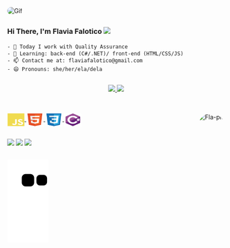 <img align="leaft" alt="Gif" height="300" width="1090" style="border-radius:50px;"  src="https://camo.githubusercontent.com/5dc6ee33381917e41fc9c4951799268998f11a9b864399bf79a0842e4f9b194d/68747470733a2f2f692e696d6775722e636f6d2f315a76566b44632e676966">

 ##
 
### Hi There, I'm Flavia Falotico <img src="https://media.giphy.com/media/0TtX2qqpxp3pIafzio/giphy.gif" width="60"> 

    - 🔭 Today I work with Quality Assurance
    - 🌱 Learning: back-end (C#/.NET)/ front-end (HTML/CSS/JS)
    - 📫 Contact me at: flaviafalotico@gmail.com
    - 😄 Pronouns: she/her/ela/dela
 
 ##
 
<div align="center">
  <a href="https://github.com/FlaviaFalotico">
  <img height="180em" src="https://github-readme-stats.vercel.app/api?username=flaviafalotico&show_icons=true&theme=dracula&include_all_commits=true&count_private=true"/>
  <img height="180em" src="https://github-readme-stats.vercel.app/api/top-langs/?username=flaviafalotico&layout=compact&langs_count=7&theme=dracula"/>
</div>
 
 ##
  
<div style="display: inline_block"><br>
  <img align="center" alt="Rafa-Js" height="30" width="40" src="https://raw.githubusercontent.com/devicons/devicon/master/icons/javascript/javascript-plain.svg">
  <img align="center" alt="Rafa-HTML" height="30" width="40" src="https://raw.githubusercontent.com/devicons/devicon/master/icons/html5/html5-original.svg">
  <img align="center" alt="Rafa-CSS" height="30" width="40" src="https://raw.githubusercontent.com/devicons/devicon/master/icons/css3/css3-original.svg">
  <img align="center" alt="Rafa-Csharp" height="30" width="40" src="https://raw.githubusercontent.com/devicons/devicon/master/icons/csharp/csharp-original.svg">
  <img align="right" alt="Fla-pic" height="180" style="border-radius:200px;" src="https://lh3.googleusercontent.com/pw/AM-JKLWkC-S8blo25GKdXxGvMHrfNfYsIT9imMIag7mzETYU5YR5wmIuOVOIswOZlEipkAlj6xSQEsTOknzwqnv0g2lesO4v2pRfqHCLSEn94bFc2D3Fga3tTyfWULWFkWghXlRsDwchi-8_sJh3DC1NuDU=w947-h714-no?authuser=0">
</div>
  
 ##
 
<div> 
  <a href="https://www.instagram.com/flaviafalotico/" target="_blank"><img src="https://img.shields.io/badge/-Instagram-%23E4405F?style=for-the-badge&logo=instagram&logoColor=white" target="_blank"></a>
  <a href = "mailto:flaviafalotico@gmail.com"><img src="https://img.shields.io/badge/-Gmail-%23333?style=for-the-badge&logo=gmail&logoColor=white" target="_blank"></a>
  <a href="https://www.linkedin.com/in/flaviafalotico/" target="_blank"><img src="https://img.shields.io/badge/-LinkedIn-%230077B5?style=for-the-badge&logo=linkedin&logoColor=white" target="_blank"></a> 
</div>
    
 ##
  
 ![snake gif](https://github.com/FlaviaFalotico/FlaviaFalotico/blob/output/github-contribution-grid-snake.svg)
